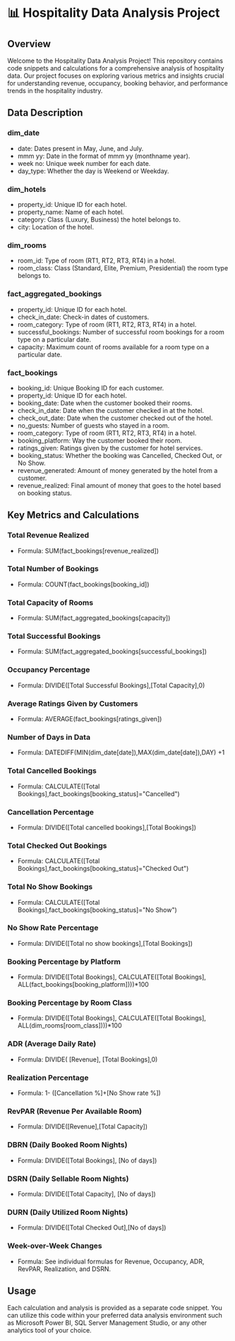 # 📊 Hospitality Data Analysis Project


## Overview
Welcome to the Hospitality Data Analysis Project! This repository contains code snippets and calculations for a comprehensive analysis of hospitality data. Our project focuses on exploring various metrics and insights crucial for understanding revenue, occupancy, booking behavior, and performance trends in the hospitality industry.

## Data Description

### dim_date
- date: Dates present in May, June, and July.
- mmm yy: Date in the format of mmm yy (monthname year).
- week no: Unique week number for each date.
- day_type: Whether the day is Weekend or Weekday.

### dim_hotels
- property_id: Unique ID for each hotel.
- property_name: Name of each hotel.
- category: Class (Luxury, Business) the hotel belongs to.
- city: Location of the hotel.

### dim_rooms
- room_id: Type of room (RT1, RT2, RT3, RT4) in a hotel.
- room_class: Class (Standard, Elite, Premium, Presidential) the room type belongs to.

### fact_aggregated_bookings
- property_id: Unique ID for each hotel.
- check_in_date: Check-in dates of customers.
- room_category: Type of room (RT1, RT2, RT3, RT4) in a hotel.
- successful_bookings: Number of successful room bookings for a room type on a particular date.
- capacity: Maximum count of rooms available for a room type on a particular date.

### fact_bookings
- booking_id: Unique Booking ID for each customer.
- property_id: Unique ID for each hotel.
- booking_date: Date when the customer booked their rooms.
- check_in_date: Date when the customer checked in at the hotel.
- check_out_date: Date when the customer checked out of the hotel.
- no_guests: Number of guests who stayed in a room.
- room_category: Type of room (RT1, RT2, RT3, RT4) in a hotel.
- booking_platform: Way the customer booked their room.
- ratings_given: Ratings given by the customer for hotel services.
- booking_status: Whether the booking was Cancelled, Checked Out, or No Show.
- revenue_generated: Amount of money generated by the hotel from a customer.
- revenue_realized: Final amount of money that goes to the hotel based on booking status.

## Key Metrics and Calculations

### Total Revenue Realized
- Formula: SUM(fact_bookings[revenue_realized])

### Total Number of Bookings
- Formula: COUNT(fact_bookings[booking_id])

### Total Capacity of Rooms
- Formula: SUM(fact_aggregated_bookings[capacity])

### Total Successful Bookings
- Formula: SUM(fact_aggregated_bookings[successful_bookings])

### Occupancy Percentage
- Formula: DIVIDE([Total Successful Bookings],[Total Capacity],0)

### Average Ratings Given by Customers
- Formula: AVERAGE(fact_bookings[ratings_given])

### Number of Days in Data
- Formula: DATEDIFF(MIN(dim_date[date]),MAX(dim_date[date]),DAY) +1

### Total Cancelled Bookings
- Formula: CALCULATE([Total Bookings],fact_bookings[booking_status]="Cancelled")

### Cancellation Percentage
- Formula: DIVIDE([Total cancelled bookings],[Total Bookings])

### Total Checked Out Bookings
- Formula: CALCULATE([Total Bookings],fact_bookings[booking_status]="Checked Out")

### Total No Show Bookings
- Formula: CALCULATE([Total Bookings],fact_bookings[booking_status]="No Show")

### No Show Rate Percentage
- Formula: DIVIDE([Total no show bookings],[Total Bookings])

### Booking Percentage by Platform
- Formula: DIVIDE([Total Bookings], CALCULATE([Total Bookings], ALL(fact_bookings[booking_platform])))*100

### Booking Percentage by Room Class
- Formula: DIVIDE([Total Bookings], CALCULATE([Total Bookings], ALL(dim_rooms[room_class])))*100

### ADR (Average Daily Rate)
- Formula: DIVIDE( [Revenue], [Total Bookings],0)

### Realization Percentage
- Formula: 1- ([Cancellation %]+[No Show rate %])

### RevPAR (Revenue Per Available Room)
- Formula: DIVIDE([Revenue],[Total Capacity])

### DBRN (Daily Booked Room Nights)
- Formula: DIVIDE([Total Bookings], [No of days])

### DSRN (Daily Sellable Room Nights)
- Formula: DIVIDE([Total Capacity], [No of days])

### DURN (Daily Utilized Room Nights)
- Formula: DIVIDE([Total Checked Out],[No of days])

### Week-over-Week Changes
- Formula: See individual formulas for Revenue, Occupancy, ADR, RevPAR, Realization, and DSRN.

## Usage
Each calculation and analysis is provided as a separate code snippet. You can utilize this code within your preferred data analysis environment such as Microsoft Power BI, SQL Server Management Studio, or any other analytics tool of your choice.

